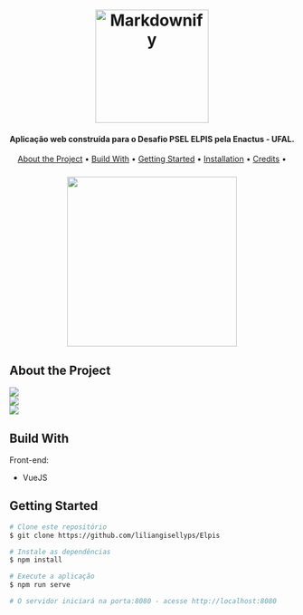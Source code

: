 

<h1 align="center">
  <img src="assets/banner.png" alt="Markdownify" width="200">
</h1>

<h4 align="center">Aplicação web construída para o Desafio PSEL <strong>ELPIS</strong> pela <strong>Enactus - UFAL</strong>.</h4>

<p align="center">
  <a href="#about-the-project">About the Project</a> •
  <a href="#build-with">Build With</a> •
  <a href="#getting-started">Getting Started</a> •
    <a href="#installation">Installation</a> •
  <a href="#credits">Credits</a> •
</p>


<h3 align="center">
    <img width="300px" src="assets/banner.png">
</h3>

## About the Project

<p align="center" style="display: flex; flex-direction: column; align-items: flex-start; justify-content: center;">
    <img src="assets/elpis1.PNG">
    <img src="assets/elpis2.PNG">
    <img src="assets/elpis3.PNG">
</p>

## Build With

Front-end:
- VueJS

## Getting Started

```bash
# Clone este repositório
$ git clone https://github.com/liliangisellyps/Elpis

# Instale as dependências
$ npm install

# Execute a aplicação
$ npm run serve

# O servidor iniciará na porta:8080 - acesse http://localhost:8080 
```
